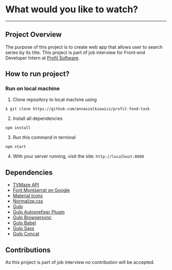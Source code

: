 # What would you like to watch?
---
## Project Overview

The purpose of this project is to create web app that allows user to search series by its title. This project is part of job interview for Front-end Developer Intern at [Profil Software](https://profil-software.com/).

## How to run project?

### Run on local machine

1. Clone repository to local machine using
```
$ git clone https://github.com/annaszalkiewicz/profil-fend-task
```
2. Install all dependencies
```
npm install
```
3. Run this command in terminal
```
npm start
```
4. With your server running, visit the site: `http://localhost:8000`


## Dependencies

* [TVMaze API](https://www.tvmaze.com/api)
* [Font Montserrat on Google](https://fonts.google.com/specimen/Montserrat)
* [Material Icons](https://material.io/tools/icons)
* [Normalize.css](https://necolas.github.io/normalize.css/)
* [Gulp](https://gulpjs.com/)
* [Gulp Autoprefixer Plugin](https://www.npmjs.com/package/gulp-autoprefixer)
* [Gulp Browsersync](https://browsersync.io/)
* [Gulp Babel](https://www.npmjs.com/package/gulp-babel/)
* [Gulp Sass](https://github.com/dlmanning/gulp-sass#readme)
* [Gulp Concat](https://github.com/gulp-community/gulp-concat#readme)

## Contributions

As this project is part of job interview no contribution will be accepted.



